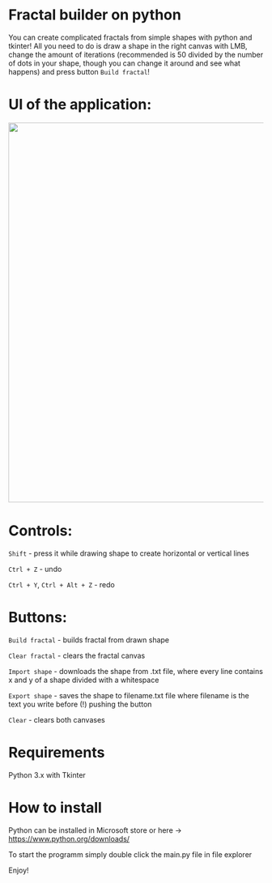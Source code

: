 # Fractal builder on python

You can create complicated fractals from simple shapes with python and tkinter! All you need to do is draw a shape in the right canvas with LMB, 
change the amount of iterations (recommended is 50 divided by the number of dots in your shape, though you can change it around and see what happens) 
and press button `Build fractal`!

# UI of the application:

<img src=https://user-images.githubusercontent.com/67521698/185200256-e26bcf7c-bf3a-41c5-b093-9d12bfb2124d.png width=750/>

# Controls:

`Shift` - press it while drawing shape to create horizontal or vertical lines

`Ctrl + Z` - undo

`Ctrl + Y`, `Ctrl + Alt + Z` - redo


# Buttons:

`Build fractal` - builds fractal from drawn shape

`Clear fractal` - clears the fractal canvas

`Import shape` - downloads the shape from .txt file, where every line contains x and y of a shape divided with a whitespace

`Export shape` - saves the shape to filename.txt file where filename is the text you write before (!) pushing the button 

`Clear` - clears both canvases

# Requirements

Python 3.x with Tkinter

# How to install

Python can be installed in Microsoft store or here -> https://www.python.org/downloads/

To start the programm simply double click the main.py file in file explorer

Enjoy!
